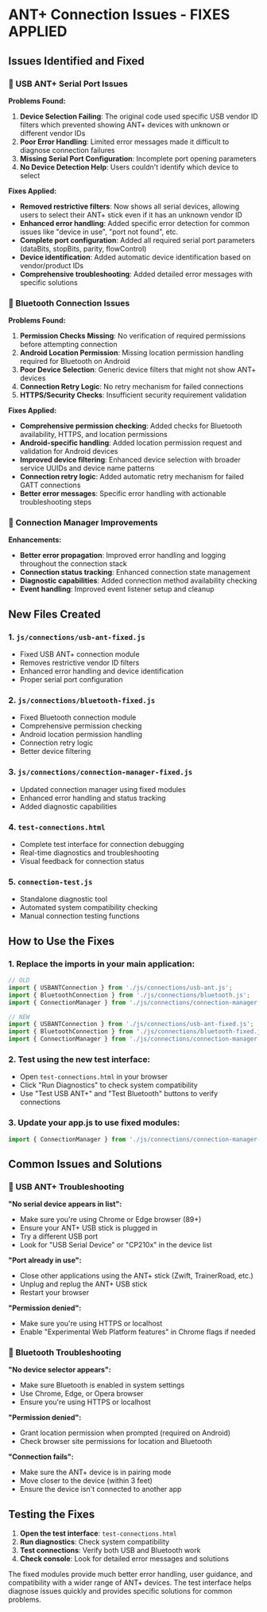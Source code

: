 # ANT+ Connection Issues - FIXES APPLIED

## Issues Identified and Fixed

### 🔌 USB ANT+ Serial Port Issues

**Problems Found:**
1. **Device Selection Failing**: The original code used specific USB vendor ID filters which prevented showing ANT+ devices with unknown or different vendor IDs
2. **Poor Error Handling**: Limited error messages made it difficult to diagnose connection failures
3. **Missing Serial Port Configuration**: Incomplete port opening parameters
4. **No Device Detection Help**: Users couldn't identify which device to select

**Fixes Applied:**
- **Removed restrictive filters**: Now shows all serial devices, allowing users to select their ANT+ stick even if it has an unknown vendor ID
- **Enhanced error handling**: Added specific error detection for common issues like "device in use", "port not found", etc.
- **Complete port configuration**: Added all required serial port parameters (dataBits, stopBits, parity, flowControl)
- **Device identification**: Added automatic device identification based on vendor/product IDs
- **Comprehensive troubleshooting**: Added detailed error messages with specific solutions

### 📱 Bluetooth Connection Issues

**Problems Found:**
1. **Permission Checks Missing**: No verification of required permissions before attempting connection
2. **Android Location Permission**: Missing location permission handling required for Bluetooth on Android
3. **Poor Device Selection**: Generic device filters that might not show ANT+ devices
4. **Connection Retry Logic**: No retry mechanism for failed connections
5. **HTTPS/Security Checks**: Insufficient security requirement validation

**Fixes Applied:**
- **Comprehensive permission checking**: Added checks for Bluetooth availability, HTTPS, and location permissions
- **Android-specific handling**: Added location permission request and validation for Android devices
- **Improved device filtering**: Enhanced device selection with broader service UUIDs and device name patterns
- **Connection retry logic**: Added automatic retry mechanism for failed GATT connections
- **Better error messages**: Specific error handling with actionable troubleshooting steps

### 🔧 Connection Manager Improvements

**Enhancements:**
- **Better error propagation**: Improved error handling and logging throughout the connection stack
- **Connection status tracking**: Enhanced connection state management
- **Diagnostic capabilities**: Added connection method availability checking
- **Event handling**: Improved event listener setup and cleanup

## New Files Created

### 1. `js/connections/usb-ant-fixed.js`
- Fixed USB ANT+ connection module
- Removes restrictive vendor ID filters
- Enhanced error handling and device identification
- Proper serial port configuration

### 2. `js/connections/bluetooth-fixed.js`
- Fixed Bluetooth connection module
- Comprehensive permission checking
- Android location permission handling
- Connection retry logic
- Better device filtering

### 3. `js/connections/connection-manager-fixed.js`
- Updated connection manager using fixed modules
- Enhanced error handling and status tracking
- Added diagnostic capabilities

### 4. `test-connections.html`
- Complete test interface for connection debugging
- Real-time diagnostics and troubleshooting
- Visual feedback for connection status

### 5. `connection-test.js`
- Standalone diagnostic tool
- Automated system compatibility checking
- Manual connection testing functions

## How to Use the Fixes

### 1. **Replace the imports in your main application:**

```javascript
// OLD
import { USBANTConnection } from './js/connections/usb-ant.js';
import { BluetoothConnection } from './js/connections/bluetooth.js';
import { ConnectionManager } from './js/connections/connection-manager.js';

// NEW
import { USBANTConnection } from './js/connections/usb-ant-fixed.js';
import { BluetoothConnection } from './js/connections/bluetooth-fixed.js';
import { ConnectionManager } from './js/connections/connection-manager-fixed.js';
```

### 2. **Test using the new test interface:**
- Open `test-connections.html` in your browser
- Click "Run Diagnostics" to check system compatibility
- Use "Test USB ANT+" and "Test Bluetooth" buttons to verify connections

### 3. **Update your app.js to use fixed modules:**
```javascript
import { ConnectionManager } from './js/connections/connection-manager-fixed.js';
```

## Common Issues and Solutions

### 🔌 USB ANT+ Troubleshooting

**"No serial device appears in list":**
- Make sure you're using Chrome or Edge browser (89+)
- Ensure your ANT+ USB stick is plugged in
- Try a different USB port
- Look for "USB Serial Device" or "CP210x" in the device list

**"Port already in use":**
- Close other applications using the ANT+ stick (Zwift, TrainerRoad, etc.)
- Unplug and replug the ANT+ USB stick
- Restart your browser

**"Permission denied":**
- Make sure you're using HTTPS or localhost
- Enable "Experimental Web Platform features" in Chrome flags if needed

### 📱 Bluetooth Troubleshooting

**"No device selector appears":**
- Make sure Bluetooth is enabled in system settings
- Use Chrome, Edge, or Opera browser
- Ensure you're using HTTPS or localhost

**"Permission denied":**
- Grant location permission when prompted (required on Android)
- Check browser site permissions for location and Bluetooth

**"Connection fails":**
- Make sure the ANT+ device is in pairing mode
- Move closer to the device (within 3 feet)
- Ensure the device isn't connected to another app

## Testing the Fixes

1. **Open the test interface**: `test-connections.html`
2. **Run diagnostics**: Check system compatibility
3. **Test connections**: Verify both USB and Bluetooth work
4. **Check console**: Look for detailed error messages and solutions

The fixed modules provide much better error handling, user guidance, and compatibility with a wider range of ANT+ devices. The test interface helps diagnose issues quickly and provides specific solutions for common problems.
